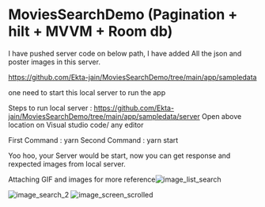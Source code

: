# MoviesSearchDemo (Pagination + hilt + MVVM + Room db)
I have pushed server code on below path, I have added All the json and poster images in this server.

https://github.com/Ekta-jain/MoviesSearchDemo/tree/main/app/sampledata

one need to start this local server to run the app

Steps to run local server : https://github.com/Ekta-jain/MoviesSearchDemo/tree/main/app/sampledata/server 
Open above location on Visual studio code/ any editor

First Command : yarn 
Second Command : yarn start

Yoo hoo, your Server would be start, now you can get response and rexpected images from local server.

Attaching GIF and images for more reference![image_list_search](https://user-images.githubusercontent.com/27636661/210199764-89ffda29-f2e4-4cc2-bb4e-654df492957e.png)



![image_search_2](https://user-images.githubusercontent.com/27636661/210199800-8a1fda6d-a88b-474c-aee1-16c502f7cb54.png)
![image_screen_scrolled](https://user-images.githubusercontent.com/27636661/210199786-4a726575-7a40-4f87-aa7c-44f73aac329d.png)



